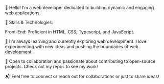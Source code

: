 👋 Hello! I'm a web developer dedicated to building dynamic and engaging web applications. 

🔧 Skills & Technologies:

Front-End: Proficient in HTML, CSS, Typescript, and JavaScript.

🌱 I’m always learning and currently exploring web development. I love experimenting with new ideas and pushing the boundaries of web development.

🌟 Open to collaboration and passionate about contributing to open-source projects. Check out my repos to see my work!

📬 Feel free to connect or reach out for collaborations or just to share ideas!
